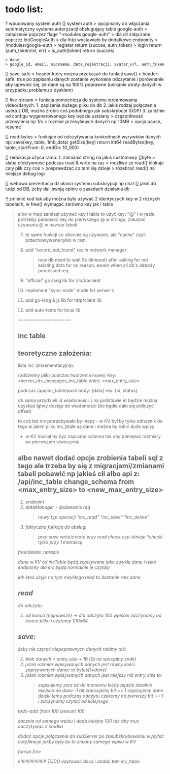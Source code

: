 # todo list:

? wbudowany system auth
[] system auth
    > opcjonalny do włączania automatyczny systema autoryzacji obsługujący table google-auth
    > załączenie poprzez flage "-modules google-auth"
    > dla dll załączane poprzez InitGoogleAuth
    > dla http wystawiało by dodatkowe endpointy
        > /modules/google-auth
            > register return (succes, auth_token)
            > login return (auth_token/nil, err)
            > is_auth(token) return (succes)
            
    > dane:
    > google_id, email, nickname, data_rejestracji, avatar_url, auth_token

[] save-safe
    > header który można przekazać do funkcji save()
    > header: safe: true
    po zapisaniu danych zostanie wykonane odczytanie i porównanie
    aby upewnić się, że dane są na 100% poprawne
    (unikanie utraty danych w przypadku problemu z dyskiem)

[] live-stream
    > funkcja pomocnicza do systemu streamowania video/danych.
    1. zapisanie dużego pliku do db
    2. jakiś rodzaj połączenia usera z DB, można zrobić coś podobnego jak subskrybcje (UDP)
    3. zależnie od configu wygenerowanego key będzie ustalany
        > częstotliwość przesyłania np 1/s
        > rozmiar przesyłanych danych np 10MB
        > opcja pause, resume

[] read-bytes
    > funkcjae od odczytywania konkretnych wyrywków danych
    np: save(key, table, 1mb_data)
    getSize(key) return int64
    readBytes(key, table, startFrom: 0, endOn: 10_000)


[] redukacja użyca ramu:
    1. zamianić string na jakiś customowy []byte 
    > słaba efektywność podczas read & write na raz
    > możliwe że read() blokuje cały plik czy coś
    > posprawdzać co tam się dzieje
        > rozebrać read() na miejsze debug logi 

[] webowa prezentacja działania systemu subskrypcji np chat 
[] jakiś db ludzi od DB, żeby dali swoją opinie o zasadach działania db

!! zmienić kod tak aby można byłu używać 2 identyczych key w 2 różnych tabelach, w free() wymagać zarówno key jak i table
> albo w map zamiast używać key i table
to użyć key: "<table>@<key>"
i w razie potrzeby parsować key do pierwszego @ w stringu,
zakazać używania @ w nazwie tabeli 

7. te same funkcji co obecnie są używane, ale "cache"
czyli przechowywane tylko w ram

5. add "record_not_found" res in network manager
    > now db need to wait 5s (timeout) after asking
    for not existing data for no reason, eaven when all db's
    already processed req.
     
1. "official" go-lang lib for /lib/dbclient
2. implement "sync-node" mode for server's
3. add go-lang & js lib for http/client lib
4. add auto-tests for local lib

==================

## inc table

teoretyczne założenia:
---
lista inc (inkrementacyjna):

(oddzielny plik)
podczas tworzenia nowej:
Key: <server_id>_messages_inc_table
entry: <max_entry_size>

podczas
/api/inc_table/push
body: {data}
res: {id, status}

db sama przydzieli id wiadomości.
i na podstawie id będzie można uzyskać łątwy dostęp do wiadomości (bo będie dało się policzyć offset)

to coś też nie potrzebywało by mapy - w KV był by tylko odnośnik do tego w jakim pliku inc_btale są dane
i można by robić duże wpisy

+ w KV musiał by być zapisany schema tak aby pamiętać rozmiary po pierwszym stworzeniu

albo nawet dodać opcje zrobienia tabeli sql z tego ale trzeba by się z migracjami/zmianami tabeli pobawić
np jakieś cli albo api z:
/api/inc_table <key> change_schema from <max_entry_size> to <new_max_entry_size> <i cos nwego>
---

1. endpoint
2. dataManager - dodawanie req
    > nowy typ operacji "inc_read" "inc_save" "inc_delete"
3. faktyczna funkcja do obsługi
    > przy save write/create
    > przy read check czy istnieje
    > *checki tylko przy 1 interakcji

free/delete:
narazie 



dane w KV od incTable
będą zapisywane jako zwykłe dane
i tylko endpointy dla inc będą normalnie je czytały

jak ktoś użyje na tym zwykłego read to dostanie raw dane

## read
do odczytu:
1. od końca (najnowsze) -> dla odczytu 100 wpisów zaczynamy od końca pliku i czytamy 100x64

## save:
żeby nie czytać niepoprawnych danych robimy tak:
1. blok danych = entry_size + 1B (1b na specjalny znak)
2. jeżeli rozmiar wpisywanych danych jest równy ilości zapisywanych danyc to bytes[1+dane]
3. jeżeli rozmiar wpisywanych danych jest miejszy niż entry_size to:
    > zapisujemy zera aż do momentu kiedy będzie idealnie miejsca na dane -1 bit
    > zapisujemy bit == 1
    > zapisujemy dane
    > dzięki temu podczas odczytu czekamy na pierwszy bit == 1 i zaczynamy czytać od kolejnego


todo-add:
from 100
amount 100

zacznie od setnego wpisu i doda kolejne 100
tak aby muc odczytywać z środka

dodać opcje połączenia do subServer
po zasubskrybowaniu wysyłać notyfikacje jakby były by to zmiany samego wpisu w KV

funcja free

!!!!!!!!!!!!!!!!!!!!!!
TODO edytować docs i dodać tam inc_table